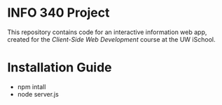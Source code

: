 # INFO 340 Project

This repository contains code for an interactive information web app, created for the _Client-Side Web Development_ course at the UW iSchool.

# Installation Guide

- npm intall
- node server.js